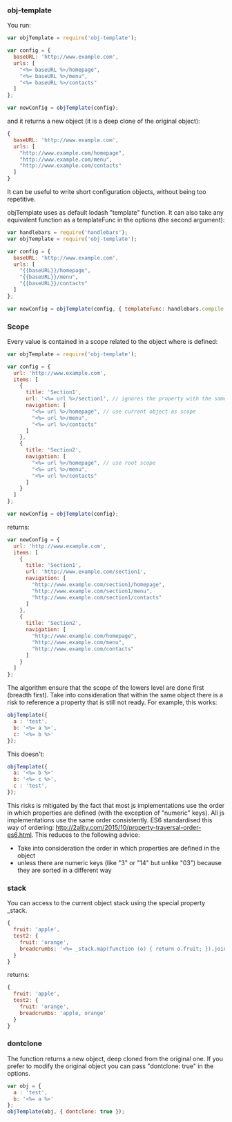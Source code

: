 ### obj-template

You run:
```js
var objTemplate = require('obj-template');

var config = {
  baseURL: 'http://www.example.com',
  urls: [
    "<%= baseURL %>/homepage",
    "<%= baseURL %>/menu",
    "<%= baseURL %>/contacts"
  ]
};

var newConfig = objTemplate(config);
```
and it returns a new object (it is a deep clone of the original object):

```js
{
  baseURL: 'http://www.example.com',
  urls: [
    "http://www.example.com/homepage",
    "http://www.example.com/menu",
    "http://www.example.com/contacts"
  ]
}
```
It can be useful to write short configuration objects, without being too repetitive.

objTemplate uses as default lodash "template" function. It can also take any equivalent function as a templateFunc in the options (the second argument):

```js
var handlebars = require('handlebars');
var objTemplate = require('obj-template');

var config = {
  baseURL: 'http://www.example.com',
  urls: [
    "{{baseURL}}/homepage",
    "{{baseURL}}/menu",
    "{{baseURL}}/contacts"
  ]
};

var newConfig = objTemplate(config, { templateFunc: handlebars.compile });
```

### Scope
Every value is contained in a scope related to the object where is defined:
```js
var objTemplate = require('obj-template');

var config = {
  url: 'http://www.example.com',
  items: [
    {
      title: 'Section1',
      url: '<%= url %>/section1', // ignores the property with the same name of the current object
      navigation: [
        "<%= url %>/homepage", // use current object as scope
        "<%= url %>/menu",
        "<%= url %>/contacts"
      ]
    },
    {
      title: 'Section2',
      navigation: [
        "<%= url %>/homepage", // use root scope
        "<%= url %>/menu",
        "<%= url %>/contacts"
      ]
    }
  ]
};

var newConfig = objTemplate(config);
```
returns:
```js
var newConfig = {
  url: 'http://www.example.com',
  items: [
    {
      title: 'Section1',
      url: 'http://www.example.com/section1',
      navigation: [
        "http://www.example.com/section1/homepage",
        "http://www.example.com/section1/menu",
        "http://www.example.com/section1/contacts"
      ]
    },
    {
      title: 'Section2',
      navigation: [
        "http://www.example.com/homepage",
        "http://www.example.com/menu",
        "http://www.example.com/contacts"
      ]
    }
  ]
};
```
The algorithm ensure that the scope of the lowers level are done first (breadth first).
Take into consideration that within the same object there is a risk to reference a property that is still not ready. For example, this works:
```js
objTemplate({
  a : 'test',
  b: '<%= a %>',
  c: '<%= b %>'
});
```
This doesn't:
```js
objTemplate({
  a: '<%= b %>'
  b: '<%= c %>',
  c : 'test',
});
```
This risks is mitigated by the fact that most js implementations use the order in which properties are defined (with the exception of "numeric" keys). All js implementations use the same order consistently. ES6 standardised this way of ordering: http://2ality.com/2015/10/property-traversal-order-es6.html.
This reduces to the following advice:
* Take into consideration the order in which properties are defined in the object
* unless there are numeric keys (like "3" or "14" but unlike "03") because they are sorted in a different way

### stack
You can access to the current object stack using the special property _stack.
```js
{
  fruit: 'apple',
  test2: {
    fruit: 'orange',
    breadcrumbs: '<%= _stack.map(function (o) { return o.fruit; }).join(", ") %>'
  }
}
```
returns:
```js
{
  fruit: 'apple',
  test2: {
    fruit: 'orange',
    breadcrumbs: 'apple, orange'
  }
}
```

### dontclone
The function returns a new object, deep cloned from the original one. If you prefer to modify the original object you can pass "dontclone: true" in the options.
```js
var obj = {
  a : 'test',
  b: '<%= a %>'
};
objTemplate(obj, { dontclone: true });
```
